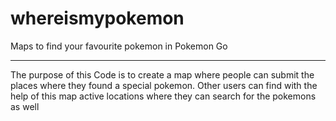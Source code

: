 # whereismypokemon
Maps to find your favourite pokemon in Pokemon Go
_______________________
The purpose of this Code is to create a map where people can submit the places where they found a special pokemon.
Other users can find with the help of this map active locations where they can search for the pokemons as well
